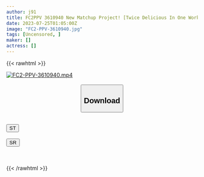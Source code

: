 ```yaml
---
author: j91
title: FC2PPV 3610940 New Matchup Project! [Twice Delicious In One Work] The First One Is A Geek Girl Who Has A Ripe Body Despite Being A C***d For The First Time VS The Second One Is A Little Lady, But She’s The No. 1 Girl In The Mascon! [cen]
date: 2023-07-25T01:05:00Z
image: "FC2-PPV-3610940.jpg"
tags: [Uncensored, ]
maker: []
actress: []
---
```



{{< rawhtml >}}

<div class="video" data-videoid="QWwkQ0VXQgS03Xr">
    <a href="javascript:;">
        <img src="https://my.j91.asia/posts/FC2-PPV-3610940/FC2-PPV-3610940.jpg" width="WIDTH" height="HEIGHT" alt="FC2-PPV-3610940.mp4" loading="lazy">
    </a>
</div>

<script type="text/javascript" src="https://j91.asia/asset/on-demand-st.js"></script>

<br>
  <link rel="stylesheet" href="https://j91.asia/asset/bs5.css">
  
  <center>
  <button class="btn btn-primary" type="button" data-bs-toggle="collapse" data-bs-target=".multi-collapse" aria-expanded="false" aria-controls="multiCollapseExample1 multiCollapseExample2"><h2>Download</h2></button></center>
</p>
<div class="row">
  <div class="col">
    <div class="collapse multi-collapse" id="multiCollapseExample1">
      <div class="card card-body">
	      	      <br>
<div class="buttons">  
<a href="https://streamtape.to/v/QWwkQ0VXQgS03Xr"><button class="btn-hover color-3"><i class="fa fa-download"></i> ST</button></a></div>
    </div>
  </div>
</div>
  <div class="col">
    <div class="collapse multi-collapse" id="multiCollapseExample2">
      <div class="card card-body">
	      <br>
<div class="buttons">
    <a href="https://streamruby.com/dbcj4dktwz97.html"><button class="btn-hover color-9"><i class="fa fa-download"></i> SR</button></a></div>
<br><br>
      </div>
    </div>
  </div>
</div>

{{< /rawhtml >}}